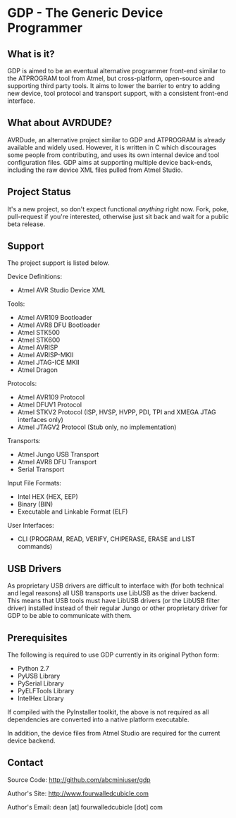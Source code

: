 GDP - The Generic Device Programmer
===================================

What is it?
---------------------

GDP is aimed to be an eventual alternative programmer front-end similar to the
ATPROGRAM tool from Atmel, but cross-platform, open-source and supporting third
party tools. It aims to lower the barrier to entry to adding new device, tool
protocol and transport support, with a consistent front-end interface.


What about AVRDUDE?
---------------------

AVRDude, an alternative project similar to GDP and ATPROGRAM is already
available and widely used. However, it is written in C which discourages some
people from contributing, and uses its own internal device and tool
configuration files. GDP aims at supporting multiple device back-ends, including
the raw device XML files pulled from Atmel Studio.


Project Status
---------------------

It's a new project, so don't expect functional *anything* right now. Fork, poke,
pull-request if you're interested, otherwise just sit back and wait for a public
beta release.


Support
---------------------

The project support is listed below.


Device Definitions:

+ Atmel AVR Studio Device XML


Tools:

+ Atmel AVR109 Bootloader
+ Atmel AVR8 DFU Bootloader
+ Atmel STK500
+ Atmel STK600
+ Atmel AVRISP
+ Atmel AVRISP-MKII
+ Atmel JTAG-ICE MKII
+ Atmel Dragon


Protocols:

+ Atmel AVR109 Protocol
+ Atmel DFUV1 Protocol
+ Atmel STKV2 Protocol (ISP, HVSP, HVPP, PDI, TPI and XMEGA JTAG interfaces only)
+ Atmel JTAGV2 Protocol (Stub only, no implementation)


Transports:

+ Atmel Jungo USB Transport
+ Atmel AVR8 DFU Transport
+ Serial Transport


Input File Formats:

+ Intel HEX (HEX, EEP)
+ Binary (BIN)
+ Executable and Linkable Format (ELF)


User Interfaces:

+ CLI (PROGRAM, READ, VERIFY, CHIPERASE, ERASE and LIST commands)


USB Drivers
---------------------

As proprietary USB drivers are difficult to interface with (for both technical
and legal reasons) all USB transports use LibUSB as the driver backend. This
means that USB tools must have LibUSB drivers (or the LibUSB filter driver)
installed instead of their regular Jungo or other proprietary driver for GDP to
be able to communicate with them.


Prerequisites
---------------------

The following is required to use GDP currently in its original Python form:

+ Python 2.7
+ PyUSB Library
+ PySerial Library
+ PyELFTools Library
+ IntelHex Library

If compiled with the PyInstaller toolkit, the above is not required as all
dependencies are converted into a native platform executable.

In addition, the device files from Atmel Studio are required for the current
device backend.


Contact
---------------------

Source Code:    http://github.com/abcminiuser/gdp

Author's Site:  http://www.fourwalledcubicle.com

Author's Email: dean [at] fourwalledcubicle [dot] com
